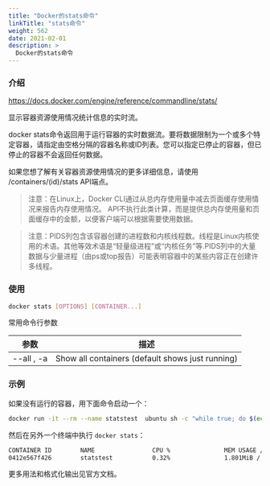 ```yaml
---
title: "Docker的stats命令"
linkTitle: "stats命令"
weight: 562
date: 2021-02-01
description: >
  Docker的stats命令
---
```



### 介绍

https://docs.docker.com/engine/reference/commandline/stats/

显示容器资源使用情况统计信息的实时流。

docker stats命令返回用于运行容器的实时数据流。要将数据限制为一个或多个特定容器，请指定由空格分隔的容器名称或ID列表。您可以指定已停止的容器，但已停止的容器不会返回任何数据。

如果您想了解有关容器资源使用情况的更多详细信息，请使用 /containers/(id)/stats API端点。

> 注意：在Linux上，Docker CLI通过从总内存使用量中减去页面缓存使用情况来报告内存使用情况。 API不执行此类计算，而是提供总内存使用量和页面缓存中的金额，以便客户端可以根据需要使用数据。

> 注意：PIDS列包含该容器创建的进程数和内核线程数。线程是Linux内核使用的术语。其他等效术语是“轻量级进程”或“内核任务”等.PIDS列中的大量数据与少量进程（由ps或top报告）可能表明容器中的某些内容正在创建许多线程。

### 使用

```bash
docker stats [OPTIONS] [CONTAINER...]
```

常用命令行参数

| 参数       | 描述                                             |
| ---------- | ------------------------------------------------ |
| --all , -a | Show all containers (default shows just running) |

### 示例

如果没有运行的容器，用下面命令启动一个：

```bash
docker run -it --rm --name statstest  ubuntu sh -c "while true; do $(echo date); sleep 1; done"
```

然后在另外一个终端中执行 `docker stats`：

```bash
CONTAINER ID        NAME                CPU %               MEM USAGE / LIMIT     MEM %               NET I/O             BLOCK I/O           PIDS
0412e567f426        statstest           0.32%               1.801MiB / 15.12GiB   0.01%               2.85kB / 0B         0B / 0B             2
```

更多用法和格式化输出见官方文档。